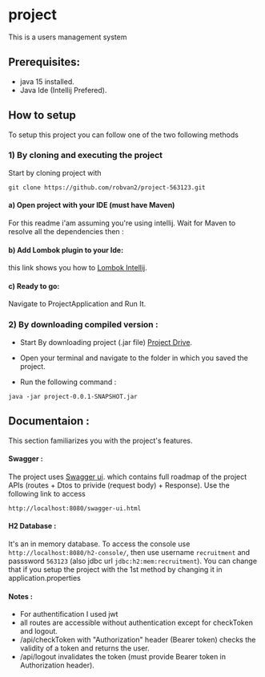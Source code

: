 # project
This is a users management system

## Prerequisites:
- java 15 installed.
- Java Ide (Intellij Prefered).

## How to setup
  To setup this project you can follow one of the two following methods
  
### 1) By cloning and executing the project

Start by cloning project with
```
git clone https://github.com/robvan2/project-563123.git
```

#### a) Open project with your IDE (must have Maven)
For this readme i'am assuming you're using intellij. Wait for Maven to resolve all the dependencies then :

#### b) Add Lombok plugin to your Ide:
this link shows you how to [Lombok Intellij](https://projectlombok.org/setup/intellij).

#### c) Ready to go:
Navigate to ProjectApplication and Run It.

### 2) By downloading compiled version :

- Start By downloading project (.jar file) [Project Drive](https://drive.google.com/file/d/1K1WzQ3jJUUZrGm1PVxHFbiXPVAS_m-FR/view?usp=sharing).

- Open your terminal and navigate to the folder in which you saved the project.

- Run the following command :
```
java -jar project-0.0.1-SNAPSHOT.jar
```

## Documentaion :
  This section familiarizes you with the project's features.
  
#### Swagger :
The project uses [Swagger ui](https://swagger.io/tools/swagger-ui/). which contains full roadmap of the project APIs (routes + Dtos to privide (request body) + Response).
Use the following link to access 
```
http://localhost:8080/swagger-ui.html
```

#### H2 Database :
It's an in memory database. To access the console use `http://localhost:8080/h2-console/`,
then use username `recruitment` and passsword `563123` (also jdbc url `jdbc:h2:mem:recruitment`).
You can change that if you setup the project with the 1st method by changing it in application.properties

#### Notes :
- For authentification I used jwt
- all routes are accessible without authentication except for checkToken and logout.
- /api/checkToken with "Authorization" header (Bearer token) checks the validity of a token and returns the user.
- /api/logout invalidates the token (must provide Bearer token in Authorization header).
